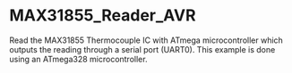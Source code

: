 # MAX31855_Reader_AVR
Read the MAX31855 Thermocouple IC with ATmega microcontroller which outputs the reading through a serial port (UART0). This example is done using an ATmega328 microcontroller. 

